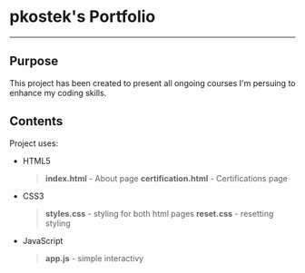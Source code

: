 # pkostek's Portfolio
-----------------------
## Purpose
This project has been created to present all ongoing courses I'm persuing to enhance my coding skills.

## Contents
Project uses:
- HTML5
  > **index.html** - About page
  > **certification.html** - Certifications page
- CSS3
  >**styles.css** - styling for both html pages
  >**reset.css** - resetting styling
- JavaScript
  >**app.js** - simple interactivy




